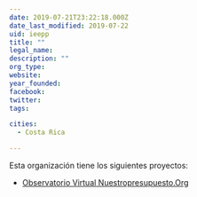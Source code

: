 ```yaml
---
date: 2019-07-21T23:22:18.000Z
date_last_modified: 2019-07-22
uid: ieepp
title: ""
legal_name: 
description: ""
org_type: 
website: 
year_founded: 
facebook: 
twitter: 
tags:

cities: 
  - Costa Rica

---
```


Esta organización tiene los siguientes proyectos:

- [Observatorio Virtual Nuestropresupuesto.Org](/i/observatorio-virtual-nuestropresupuesto-org.html)
